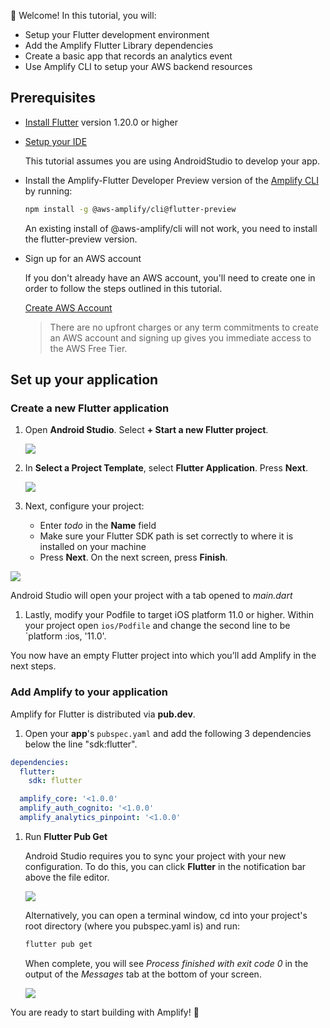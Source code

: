 
👋 Welcome! In this tutorial, you will:

- Setup your Flutter development environment 
- Add the Amplify Flutter Library dependencies
- Create a basic app that records an analytics event
- Use Amplify CLI to setup your AWS backend resources 

## Prerequisites

- [Install Flutter](https://flutter.dev/docs/get-started/install) version 1.20.0 or higher

- [Setup your IDE](https://flutter.dev/docs/get-started/editor?tab=androidstudio)

    This tutorial assumes you are using AndroidStudio to develop your app. 

- Install the Amplify-Flutter Developer Preview version of the [Amplify CLI](~/cli/cli.md) by running:

    ```bash
    npm install -g @aws-amplify/cli@flutter-preview
    ```
    An existing install of @aws-amplify/cli will not work, you need to install the flutter-preview version.

- Sign up for an AWS account

    If you don't already have an AWS account, you'll need to create one in order to follow the steps outlined in this tutorial.

    [Create AWS Account](https://portal.aws.amazon.com/billing/signup?redirect_url=https%3A%2F%2Faws.amazon.com%2Fregistration-confirmation#/start)

    > There are no upfront charges or any term commitments to create an AWS account and signing up gives you immediate access to the AWS Free Tier.


## Set up your application

### Create a new Flutter application 

1. Open **Android Studio**. Select **+ Start a new Flutter project**.

    ![](~/images/lib/getting-started/flutter/set-up-android-studio-welcome.png)

1. In **Select a Project Template**, select **Flutter Application**. Press **Next**.

    ![](~/images/lib/getting-started/flutter/set-up-android-studio-select-project-template.png)


1. Next, configure your project:

    - Enter *todo* in the **Name** field
    - Make sure your Flutter SDK path is set correctly to where it is installed on your machine 
    - Press **Next**.  On the next screen, press **Finish**. 

  ![](~/images/lib/getting-started/flutter/set-up-android-studio-configure-your-project.png)

Android Studio will open your project with a tab opened to *main.dart*

1. Lastly, modify your Podfile to target iOS platform 11.0 or higher.  Within your project open `ios/Podfile` and change the second line to be `platform :ios, '11.0'. 

You now have an empty Flutter project into which you’ll add Amplify in the next steps.

### Add Amplify to your application

Amplify for Flutter is distributed via **pub.dev**.


1. Open your **app**'s `pubspec.yaml` and add the following 3 dependencies below the line "sdk:flutter". 

```yaml
dependencies:
  flutter:
    sdk: flutter

  amplify_core: '<1.0.0'
  amplify_auth_cognito: '<1.0.0'
  amplify_analytics_pinpoint: '<1.0.0'
```

1. Run **Flutter Pub Get**

    Android Studio requires you to sync your project with your new configuration. To do this, you can click **Flutter** in the notification bar above the file editor.  

    ![](~/images/lib/getting-started/flutter/set-up-android-studio-pub-get.png)

    Alternatively, you can open a terminal window, cd into your project's root directory (where you pubspec.yaml is) and run: 

    ```bash
    flutter pub get 
    ```

    When complete, you will see *Process finished with exit code 0* in the output of the *Messages* tab at the bottom of your screen.
    
    ![](~/images/lib/getting-started/flutter/set-up-android-studio-configure-successful.png)
    
You are ready to start building with Amplify! 🎉
